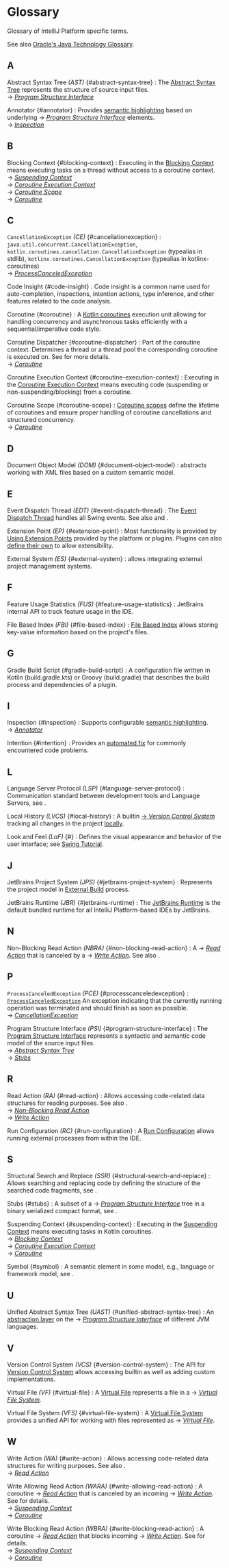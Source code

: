 <!-- Copyright 2000-2025 JetBrains s.r.o. and contributors. Use of this source code is governed by the Apache 2.0 license. -->

# Glossary

<link-summary>Glossary of IntelliJ Platform specific terms.</link-summary>

See also [Oracle's Java Technology Glossary](https://www.oracle.com/java/technologies/glossary.html).

## A

Abstract Syntax Tree _(AST)_ {#abstract-syntax-tree}
: The [Abstract Syntax Tree](implementing_parser_and_psi.md) represents the structure of source input files.
<br/>&rarr;&nbsp;[_Program Structure Interface_](#program-structure-interface)

Annotator {#annotator}
: Provides [semantic highlighting](syntax_highlighting_and_error_highlighting.md) based on underlying &rarr;&nbsp;[_Program Structure Interface_](#program-structure-interface) elements.
<br/>&rarr;&nbsp;[_Inspection_](#inspection)

## B

Blocking Context {#blocking-context}
: Executing in the [Blocking Context](execution_contexts.topic#blocking-context) means executing tasks on a thread without access to a coroutine context.
<br/>&rarr;&nbsp;[_Suspending Context_](#suspending-context)
<br/>&rarr;&nbsp;[_Coroutine Execution Context_](#coroutine-execution-context)
<br/>&rarr;&nbsp;[_Coroutine Scope_](#coroutine-scope)
<br/>&rarr;&nbsp;[_Coroutine_](#coroutine)

## C

`CancellationException` _(CE)_ {#cancellationexception}
: `java.util.concurrent.CancellationException`, `kotlin.coroutines.cancellation.CancellationException` (typealias in stdlib), `kotlinx.coroutines.CancellationException` (typealias in kotlinx-coroutines)
<br/>&rarr;&nbsp;[_ProcessCanceledException_](#processcanceledexception)

Code Insight {#code-insight}
: Code insight is a common name used for auto-completion, inspections, intention actions, type inference, and other features related to the code analysis.

Coroutine {#coroutine}
: A [Kotlin coroutines](kotlin_coroutines.md) execution unit allowing for handling concurrency and asynchronous tasks efficiently with a sequential/imperative code style.

Coroutine Dispatcher {#coroutine-dispatcher}
: Part of the coroutine context.
Determines a thread or a thread pool the corresponding coroutine is executed on.
See [](coroutine_dispatchers.md) for more details.
<br/>&rarr;&nbsp;[_Coroutine_](#coroutine)

Coroutine Execution Context {#coroutine-execution-context}
: Executing in the [Coroutine Execution Context](execution_contexts.topic#blocking-context) means executing code (suspending or non-suspending/blocking) from a coroutine.

Coroutine Scope {#coroutine-scope}
: [Coroutine scopes](coroutine_scopes.md) define the lifetime of coroutines and ensure proper handling of coroutine cancellations and structured concurrency.
<br/>&rarr;&nbsp;[_Coroutine_](#coroutine)

## D

Document Object Model _(DOM)_ {#document-object-model}
: [](xml_dom_api.md) abstracts working with XML files based on a custom semantic model.

## E

Event Dispatch Thread _(EDT)_ {#event-dispatch-thread}
: The [Event Dispatch Thread](https://docs.oracle.com/javase/tutorial/uiswing/concurrency/dispatch.html) handles all Swing events. See also [](threading_model.md) and [](coroutine_dispatchers.md#edt-dispatcher).

Extension Point _(EP)_ {#extension-point}
: Most functionality is provided by [Using Extension Points](plugin_extensions.md) provided by the platform or plugins. Plugins can also [define their own](plugin_extension_points.md) to allow extensibility.

External System _(ES)_ {#external-system}
: [](external_system_integration.md) allows integrating external project management systems.

## F

Feature Usage Statistics _(FUS)_ {#feature-usage-statistics}
: JetBrains internal API to track feature usage in the IDE.

File Based Index _(FBI)_ {#file-based-index}
: [File Based Index](file_based_indexes.md) allows storing key-value information based on the project's files.

## G

Gradle Build Script {#gradle-build-script}
: A configuration file written in Kotlin (<path>build.gradle.kts</path>) or Groovy (<path>build.gradle</path>) that describes the build process and dependencies of a plugin.

## I

Inspection {#inspection}
: Supports configurable [semantic highlighting](code_inspections_and_intentions.md).
<br/>&rarr;&nbsp;[_Annotator_](#annotator)

Intention {#intention}
: Provides an [automated fix](code_inspections_and_intentions.md) for commonly encountered code problems.

## L

Language Server Protocol _(LSP)_ {#language-server-protocol}
: Communication standard between development tools and Language Servers, see [](language_server_protocol.md).

Local History _(LVCS)_ {#local-history}
: A builtin [&rarr;&nbsp;_Version Control System_](#version-control-system) tracking all changes in the project [locally](https://www.jetbrains.com/help/idea/local-history.html).

Look and Feel _(LaF)_ {#}
: Defines the visual appearance and behavior of the user interface; see [Swing Tutorial](https://docs.oracle.com/javase/tutorial/uiswing/lookandfeel/index.html).

## J

JetBrains Project System _(JPS)_ {#jetbrains-project-system}
: Represents the project model in [External Build](external_builder_api.md#accessing-project-model-and-configuration-from-external-build) process.

JetBrains Runtime _(JBR)_ {#jetbrains-runtime}
: The [JetBrains Runtime](ide_development_instance.md#using-a-jetbrains-runtime-for-the-development-instance) is the default bundled runtime for all IntelliJ Platform-based IDEs by JetBrains.

## N

Non-Blocking Read Action _(NBRA)_ {#non-blocking-read-action}
: A &rarr;&nbsp;[_Read Action_](#read-action) that is canceled by a &rarr;&nbsp;[_Write Action_](#write-action). See also [](threading_model.md#read-action-cancellability).

## P

`ProcessCanceledException` _(PCE)_ {#processcanceledexception}
: [`ProcessCanceledException`](%gh-ic%/platform/util/base/src/com/intellij/openapi/progress/ProcessCanceledException.java) An exception indicating that the currently running operation was terminated and should finish as soon as possible.
<br/>&rarr;&nbsp;[_CancellationException_](#cancellationexception)

Program Structure Interface _(PSI)_ {#program-structure-interface}
: The [Program Structure Interface](psi.md) represents a syntactic and semantic code model of the source input files.
<br/>&rarr;&nbsp;[_Abstract Syntax Tree_](#abstract-syntax-tree)
<br/>&rarr;&nbsp;[_Stubs_](#stubs)

## R

Read Action _(RA)_ {#read-action}
: Allows accessing code-related data structures for reading purposes. See also [](threading_model.md).
<br/>&rarr;&nbsp;[_Non-Blocking Read Action_](#non-blocking-read-action)
<br/>&rarr;&nbsp;[_Write Action_](#write-action)

Run Configuration _(RC)_ {#run-configuration}
: A [Run Configuration](run_configurations.md) allows running external processes from within the IDE.

## S

Structural Search and Replace _(SSR)_ {#structural-search-and-replace}
: Allows searching and replacing code by defining the structure of the searched code fragments, see [](plugin_alternatives.md#structural-search-and-replace-inspections).

Stubs {#stubs}
: A subset of a &rarr;&nbsp;[_Program Structure Interface_](#program-structure-interface) tree in a binary serialized compact format, see [](stub_indexes.md).

Suspending Context {#suspending-context}
: Executing in the [Suspending Context](execution_contexts.topic#suspending-context-coroutines) means executing tasks in Kotlin coroutines.
<br/>&rarr;&nbsp;[_Blocking Context_](#blocking-context)
<br/>&rarr;&nbsp;[_Coroutine Execution Context_](#coroutine-execution-context)
<br/>&rarr;&nbsp;[_Coroutine_](#coroutine)

Symbol {#symbol}
: A semantic element in some model, e.g., language or framework model, see [](symbols.md).

## U

Unified Abstract Syntax Tree _(UAST)_ {#unified-abstract-syntax-tree}
: An [abstraction layer](uast.md) on the &rarr;&nbsp;[_Program Structure Interface_](#program-structure-interface) of different JVM languages.

## V

Version Control System _(VCS)_ {#version-control-system}
: The API for [Version Control System](vcs_integration_for_plugins.md) allows accessing builtin as well as adding custom implementations.

Virtual File _(VF)_ {#virtual-file}
: A [Virtual File](virtual_file.md) represents a file in a &rarr;&nbsp;[_Virtual File System_](#virtual-file-system).

Virtual File System _(VFS)_ {#virtual-file-system}
: A [Virtual File System](virtual_file_system.md) provides a unified API for working with files represented as &rarr;&nbsp;[_Virtual File_](#virtual-file).

## W

Write Action _(WA)_ {#write-action}
: Allows accessing code-related data structures for writing purposes. See also [](threading_model.md).
<br/>&rarr;&nbsp;[_Read Action_](#read-action)

Write Allowing Read Action _(WARA)_ {#write-allowing-read-action}
: A coroutine &rarr;&nbsp;[_Read Action_](#read-action) that is canceled by an incoming &rarr;&nbsp;[_Write Action_](#write-action).
See [](coroutine_read_actions.topic#coroutine-read-actions-api) for details.
<br/>&rarr;&nbsp;[_Suspending Context_](#suspending-context)
<br/>&rarr;&nbsp;[_Coroutine_](#coroutine)

Write Blocking Read Action _(WBRA)_ {#write-blocking-read-action}
: A coroutine &rarr;&nbsp;[_Read Action_](#read-action) that blocks incoming &rarr;&nbsp;[_Write Action_](#write-action).
See [](coroutine_read_actions.topic#coroutine-read-actions-api) for details.
<br/>&rarr;&nbsp;[_Suspending Context_](#suspending-context)
<br/>&rarr;&nbsp;[_Coroutine_](#coroutine)

<include from="snippets.topic" element-id="missingContent"/>

